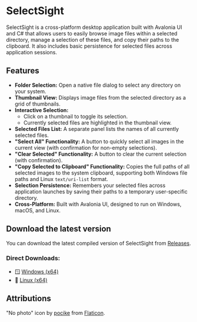 # SelectSight

SelectSight is a cross-platform desktop application built with Avalonia UI and C# that allows users to easily browse image files within a selected directory, manage a selection of these files, and copy their paths to the clipboard. It also includes basic persistence for selected files across application sessions.

## Features

* **Folder Selection:** Open a native file dialog to select any directory on your system.
* **Thumbnail View:** Displays image files from the selected directory as a grid of thumbnails.
* **Interactive Selection:**
    * Click on a thumbnail to toggle its selection.
    * Currently selected files are highlighted in the thumbnail view.
* **Selected Files List:** A separate panel lists the names of all currently selected files.
* **"Select All" Functionality:** A button to quickly select all images in the current view (with confirmation for non-empty selections).
* **"Clear Selected" Functionality:** A button to clear the current selection (with confirmation).
* **"Copy Selected to Clipboard" Functionality:** Copies the full paths of all selected images to the system clipboard, supporting both Windows file paths and Linux `text/uri-list` format.
* **Selection Persistence:** Remembers your selected files across application launches by saving their paths to a temporary user-specific directory.
* **Cross-Platform:** Built with Avalonia UI, designed to run on Windows, macOS, and Linux.

## Download the latest version

You can download the latest compiled version of SelectSight from [Releases](https://github.com/YOUR_USERNAME/YOUR_REPOSITORY/releases/latest).
### Direct Downloads:

* 🪟 [Windows (x64)](https://github.com/Matheos96/SelectSight/releases/latest/download/SelectSight-Windows-x64.zip)
* 🐧 [Linux (x64)](https://github.com/Matheos96/SelectSight/releases/latest/download/SelectSight-Linux-x64.tar.gz)


## Attributions

"No photo" icon by [pocike](https://www.flaticon.com/authors/pocike) from [Flaticon](https://www.flaticon.com/).